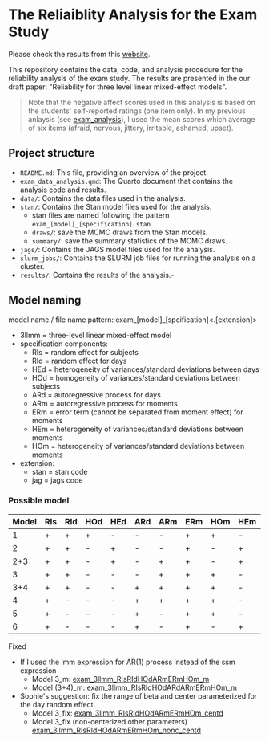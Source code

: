 # The Reliaiblity Analysis for the Exam Study

Please check the results from this [website](https://xup6y3ul6.github.io/exam_study_analysis/).

This repository contains the data, code, and analysis procedure for the reliability analysis of the exam study. The results are presented in the our draft paper: "Reliability for three level linear mixed-effect models".

> Note that the negative affect scores used in this analysis is based on the students' self-reported ratings (one item only). In my previous anlaysis (see [exam_analysis](https://github.com/xup6y3ul6/exam_analysis)), I used the mean scores which average of six items (afraid, nervous, jittery, irritable, ashamed, upset).

## Project structure

- `README.md`: This file, providing an overview of the project.
- `exam_data_analysis.qmd`: The Quarto document that contains the analysis code and results.
- `data/`: Contains the data files used in the analysis.
- `stan/`: Contains the Stan model files used for the analysis.
  - stan files are named following the pattern `exam_[model]_[specification].stan`
  - `draws/`: save the MCMC draws from the Stan models.
  - `summary/`: save the summary statistics of the MCMC draws.
- `jags/`: Contains the JAGS model files used for the analysis.
- `slurm_jobs/`: Contains the SLURM job files for running the analysis on a cluster.
- `results/`: Contains the results of the analysis.- 




## Model naming

model name / file name pattern: exam_[model]_[spcification]<.[extension]>

- 3llmm = three-level linear mixed-effect model
- specification components:
  - RIs = random effect for subjects
  - RId = random effect for days
  - HEd = heterogeneity of variances/standard deviations between days
  - HOd = homogeneity of variances/standard deviations between subjects
  - ARd = autoregressive process for days
  - ARm = autoregressive process for moments
  - ERm = error term (cannot be separated from moment effect) for moments
  - HEm = heterogeneity of variances/standard deviations between moments
  - HOm = heterogeneity of variances/standard deviations between moments
- extension:
  - stan = stan code
  - jag = jags code

### Possible model

 |Model|RIs|RId|HOd|HEd|ARd|ARm|ERm|HOm|HEm|Results                          |
|-----|---|---|---|---|---|---|---|---|---|----------------------------------|
|1    | + | + | + | - | - | - | + | + | - | [exam_3llmm_RIsRIdHOdERmHOm](results/exam_3llmm_RIsRIdHOdERmHOm_nonc_result.html)             |
|2    | + | + | - | + | - | - | + | - | + | [exam_3llmm_RIsRIdHEdERmHEm](results/exam_3llmm_RIsRIdHEdERmHEm_nonc_result.html)             |
| 2+3 | + | + | - | + | - | + | + | - | + | [exam_3llmm_RIsRIdHEdARmERmHEm](results/exam_3llmm_RIsRIdHEdARmERmHEm_nonc_result.html)       |
|3    | + | + | - | - | - | + | + | + | - | [exam_3llmm_RIsRIdHOdARmERmHOm](results/exam_3llmm_RIsRIdHOdARmERmHOm_nonc_result.html)       |
| 3+4 | + | + | - | - | + | + | + | + | - | [exam_3llmm_RIsRIdHOdARdARmERmHOm](results/exam_3llmm_RIsRIdHOdARdARmERmHOm_nonc_result.html) |
|4    | + | - | - | - | + | + | + | + | - | [exam_3llmm_RIsARdARmERmHOm](results/exam_3llmm_RIsARdARmERmHOm_nonc_result.html)             |
|5    | + | - | - | - | + | - | + | + | - | [exam_3llmm_RIsARdERmHOm](results/exam_3llmm_RIsARdERmHOm_nonc_result.html)                   |
|6    | + | - | - | - | + | - | + | - | + | [exam_3llmm_RIsARdERmHEm](results/exam_3llmm_RIsARdERmHEm_nonc_result.html)                   |

Fixed

- If I used the lmm expression for AR(1) process instead of the ssm expression
  - Model 3_m: [exam_3llmm_RIsRIdHOdARmERmHOm_m](results/exam_3llmm_RIsRIdHOdARmERmHOm_nonc_m_result.html)
  - Model (3+4)_m: [exam_3llmm_RIsRIdHOdARdARmERmHOm_m](results/exam_3llmm_RIsRIdHOdARdARmERmHOm_nonc_m_result.html)
- Sophie's suggestion: fix the range of beta and center parameterized for the day random effect.
  - Model 3_fix: [exam_3llmm_RIsRIdHOdARmERmHOm_centd](results/exam_3llmm_RIsRIdHOdARmERmHOm_centd_result.html)
  - Model 3_fix (non-centerized other parameters) [exam_3llmm_RIsRIdHOdARmERmHOm_nonc_centd](results/exam_3llmm_RIsRIdHOdARmERmHOm_nonc_centd_result.html)